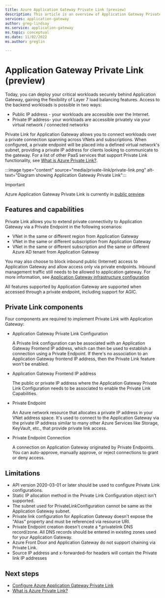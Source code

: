 ```yaml
---
title: Azure Application Gateway Private Link (preview)
description: This article is an overview of Application Gateway Private Link.
services: application-gateway
author: greg-lindsay
ms.service: application-gateway
ms.topic: conceptual
ms.date: 11/02/2022
ms.author: greglin

---
```


# Application Gateway Private Link (preview)

Today, you can deploy your critical workloads securely behind Application Gateway, gaining the flexibility of Layer 7 load balancing features. Access to the backend workloads is possible in two ways:

- Public IP address - your workloads are accessible over the Internet. 
- Private IP address- your workloads are accessible privately via your virtual network / connected networks

Private Link for Application Gateway allows you to connect workloads over a private connection spanning across VNets and subscriptions. When configured, a private endpoint will be placed into a defined virtual network's subnet, providing a private IP address for clients looking to communicate to the gateway. For a list of other PaaS services that support Private Link functionality, see [What is Azure Private Link?](../private-link/private-link-overview.md).

:::image type="content" source="media/private-link/private-link.png" alt-text="Diagram showing Application Gateway Private Link":::

> [!IMPORTANT]
> Azure Application Gateway Private Link is currently in [public preview](https://azure.microsoft.com/support/legal/preview-supplemental-terms/).

## Features and capabilities

Private Link allows you to extend private connectivity to Application Gateway via a Private Endpoint in the following scenarios:
-	VNet in the same or different region from Application Gateway
-	VNet in the same or different subscription from Application Gateway
-	VNet in the same or different subscription and the same or different Azure AD tenant from Application Gateway

You may also choose to block inbound public (Internet) access to Application Gateway and allow access only via private endpoints. Inbound management traffic still needs to be allowed to application gateway. For more information, see [Application Gateway infrastructure configuration](configuration-infrastructure.md#network-security-groups)

All features supported by Application Gateway are supported when accessed through a private endpoint, including support for AGIC.

## Private Link components

Four components are required to implement Private Link with Application Gateway:

- Application Gateway Private Link Configuration

   A Private link configuration can be associated with an Application Gateway Frontend IP address, which can then be used to establish a connection using a Private Endpoint. If there's no association to an Application Gateway frontend IP address, then the Private Link feature won't be enabled.

- Application Gateway Frontend IP address

   The public or private IP address where the Application Gateway Private Link Configuration needs to be associated to enable the Private Link Capabilities.

- Private Endpoint

   An Azure network resource that allocates a private IP address in your VNet address space. It's used to connect to the Application Gateway via the private IP address similar to many other Azure Services like Storage, KeyVault, etc., that provide private link access.

- Private Endpoint Connection

   A connection on Application Gateway originated by Private Endpoints. You can auto-approve, manually approve, or reject connections to grant or deny access.

## Limitations
- API version 2020-03-01 or later should be used to configure Private Link configurations.
- Static IP allocation method in the Private Link Configuration object isn't supported.
- The subnet used for PrivateLinkConfiguration cannot be same as the Application Gateway subnet.
- Private link configuration for Application Gateway doesn't expose the "Alias" property and must be referenced via resource URI.
- Private Endpoint creation doesn't create a \*.privatelink DNS record/zone. All DNS records should be entered in existing zones used for your Application Gateway.
- Azure Front Door and Application Gateway do not support chaining via Private Link.
- Source IP address and x-forwarded-for headers will contain the Private link IP addresses

## Next steps

- [Configure Azure Application Gateway Private Link](private-link-configure.md)
- [What is Azure Private Link?](../private-link/private-link-overview.md)
